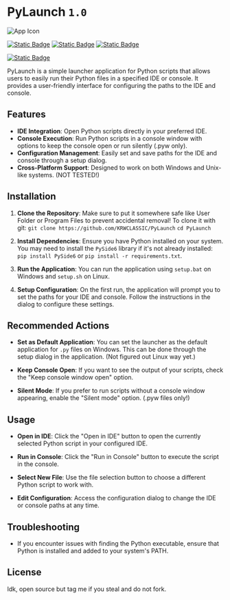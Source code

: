 # PyLaunch `1.0`

![App Icon](icon.ico)

[![Static Badge](https://img.shields.io/badge/Stable_Version-1.0-yellow)](https://github.com/KRWCLASSIC/PyLaunch/)
[![Static Badge](https://img.shields.io/badge/Code_Version-1.0-yellow)](https://github.com/KRWCLASSIC/PyLaunch)
[![Static Badge](https://img.shields.io/badge/Maintainer-KRWCLASSIC-green)](https://github.com/KRWCLASSIC)

[![Static Badge](https://img.shields.io/badge/Current_State-Usable-red)](where_u_goin_dawg)

PyLaunch is a simple launcher application for Python scripts that allows users to easily run their Python files in a specified IDE or console. It provides a user-friendly interface for configuring the paths to the IDE and console.

## Features

- **IDE Integration**: Open Python scripts directly in your preferred IDE.
- **Console Execution**: Run Python scripts in a console window with options to keep the console open or run silently (.pyw only).
- **Configuration Management**: Easily set and save paths for the IDE and console through a setup dialog.
- **Cross-Platform Support**: Designed to work on both Windows and Unix-like systems. (NOT TESTED!)

## Installation

1. **Clone the Repository**:
    Make sure to put it somewhere safe like User Folder or Program Files to prevent accidental removal! To clone it with git:
    `git clone https://github.com/KRWCLASSIC/PyLaunch`
    `cd PyLaunch`

2. **Install Dependencies**:
   Ensure you have Python installed on your system. You may need to install the `PySide6` library if it's not already installed: `pip install PySide6` or `pip install -r requirements.txt`.

3. **Run the Application**:
   You can run the application using `setup.bat` on Windows and `setup.sh` on Linux.

4. **Setup Configuration**:
   On the first run, the application will prompt you to set the paths for your IDE and console. Follow the instructions in the dialog to configure these settings.

## Recommended Actions

- **Set as Default Application**: You can set the launcher as the default application for `.py` files on Windows. This can be done through the setup dialog in the application. (Not figured out Linux way yet.)

- **Keep Console Open**: If you want to see the output of your scripts, check the "Keep console window open" option.

- **Silent Mode**: If you prefer to run scripts without a console window appearing, enable the "Silent mode" option. (.pyw files only!)

## Usage

- **Open in IDE**: Click the "Open in IDE" button to open the currently selected Python script in your configured IDE.

- **Run in Console**: Click the "Run in Console" button to execute the script in the console.

- **Select New File**: Use the file selection button to choose a different Python script to work with.

- **Edit Configuration**: Access the configuration dialog to change the IDE or console paths at any time.

## Troubleshooting

- If you encounter issues with finding the Python executable, ensure that Python is installed and added to your system's PATH.

## License

Idk, open source but tag me if you steal and do not fork.

